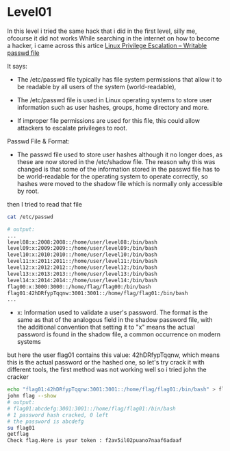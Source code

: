 # Level01

In this level i tried the same hack that i did in the first level, silly me, ofcourse it did not works
While searching in the internet on how to become a hacker, i came across this artice
[Linux Privilege Escalation – Writable passwd file](https://steflan-security.com/linux-privilege-escalation-writable-passwd-file/#:~:text=The%20%2Fetc%2Fpasswd%20file%20is,to%20escalate%20privileges%20to%20root.)

It says:
- The /etc/passwd file typically has file system permissions that allow it to be readable by all users of the system (world-readable),

- The /etc/passwd file is used in Linux operating systems to store user information such as user hashes, groups, home directory and more.

- If improper file permissions are used for this file, this could allow attackers to escalate privileges to root.

Passwd File & Format:

- The passwd file used to store user hashes although it no longer does, as these are now stored in the /etc/shadow file. The reason why this was changed is that some of the information stored in the passwd file has to be world-readable for the operating system to operate correctly, so hashes were moved to the shadow file which is normally only accessible by root.

then I tried to read that file
```bash
cat /etc/passwd
```
```bash
# output:
...
level08:x:2008:2008::/home/user/level08:/bin/bash
level09:x:2009:2009::/home/user/level09:/bin/bash
level10:x:2010:2010::/home/user/level10:/bin/bash
level11:x:2011:2011::/home/user/level11:/bin/bash
level12:x:2012:2012::/home/user/level12:/bin/bash
level13:x:2013:2013::/home/user/level13:/bin/bash
level14:x:2014:2014::/home/user/level14:/bin/bash
flag00:x:3000:3000::/home/flag/flag00:/bin/bash
flag01:42hDRfypTqqnw:3001:3001::/home/flag/flag01:/bin/bash
...
```
- x: Information used to validate a user's password. The format is the same as that of the analogous field in the shadow password file, with the additional convention that setting it to "x" means the actual password is found in the shadow file, a common occurrence on modern systems

but here the user flag01 contains this value: 42hDRfypTqqnw, which means this is the actual password or the hashed one, so let's try crack it with different tools, the first method was not working well so i tried john the cracker

```bash
echo "flag01:42hDRfypTqqnw:3001:3001::/home/flag/flag01:/bin/bash" > flag
john flag --show
# output:
# flag01:abcdefg:3001:3001::/home/flag/flag01:/bin/bash
# 1 password hash cracked, 0 left
# the password is abcdefg
su flag01
getflag
Check flag.Here is your token : f2av5il02puano7naaf6adaaf
```
